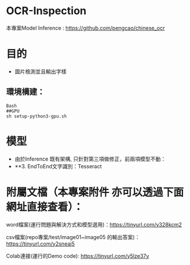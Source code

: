 # OCR-Inspection
本專案Model Inference : https://github.com/pengcao/chinese_ocr

# 目的
- 圖片檢測並且輸出字樣 

## 環境構建：
``` 
Bash
##GPU
sh setup-python3-gpu.sh
```

# 模型
* 由於Inference 既有架構, 只針對第三項做修正，前兩項模型不動：
*  **3. EndToEnd文字識別：Tesseract



# 附屬文檔（本專案附件 亦可以透過下面網址直接查看）：

word檔案(運行問題與解決方式和模型選用)：https://tinyurl.com/y328kcm2


csv檔案(repo專案/test/image01~image05 的輸出答案)：https://tinyurl.com/y2sneaj5


Colab連接(運行的Demo code):  https://tinyurl.com/y5lze37y
